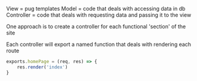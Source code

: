 View = pug templates
Model = code that deals with accessing data in db
Controller = code that deals with requesting data and passing it to the view

One approach is to create a controller for each functional 'section' of the site

Each controller will export a named function that deals with rendering each route

```js
exports.homePage = (req, res) => {
	res.render('index')
}
```
